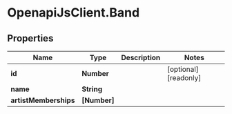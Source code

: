 # OpenapiJsClient.Band

## Properties

Name | Type | Description | Notes
------------ | ------------- | ------------- | -------------
**id** | **Number** |  | [optional] [readonly] 
**name** | **String** |  | 
**artistMemberships** | **[Number]** |  | 


